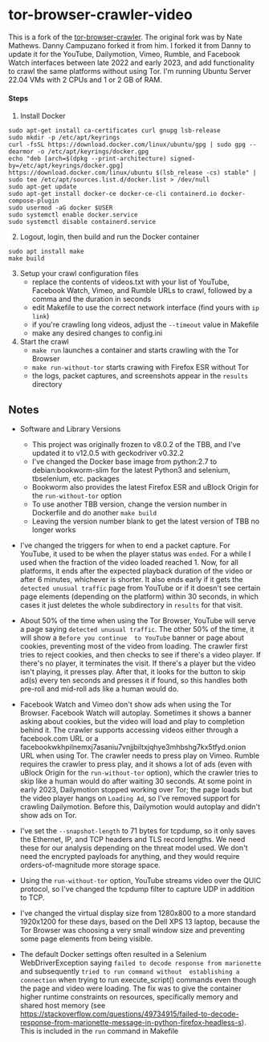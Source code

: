 tor-browser-crawler-video
===============

This is a fork of the [tor-browser-crawler](https://github.com/webfp/tor-browser-crawler). The original fork was by Nate Mathews. Danny Campuzano forked it from him. I forked it 
from Danny to update it for the YouTube, Dailymotion, Vimeo, Rumble, and Facebook Watch interfaces between late 2022 and early 2023, and add functionality to crawl the same 
platforms without using Tor. I'm running Ubuntu Server 22.04 VMs with 2 CPUs and 1 or 2 GB of RAM.

#### Steps
1. Install Docker
```
sudo apt-get install ca-certificates curl gnupg lsb-release
sudo mkdir -p /etc/apt/keyrings
curl -fsSL https://download.docker.com/linux/ubuntu/gpg | sudo gpg --dearmor -o /etc/apt/keyrings/docker.gpg
echo "deb [arch=$(dpkg --print-architecture) signed-by=/etc/apt/keyrings/docker.gpg] https://download.docker.com/linux/ubuntu $(lsb_release -cs) stable" | sudo tee /etc/apt/sources.list.d/docker.list > /dev/null
sudo apt-get update
sudo apt-get install docker-ce docker-ce-cli containerd.io docker-compose-plugin
sudo usermod -aG docker $USER
sudo systemctl enable docker.service
sudo systemctl disable containerd.service
```

2. Logout, login, then build and run the Docker container
```
sudo apt install make
make build
```
3. Setup your crawl configuration files
    * replace the contents of videos.txt with your list of YouTube, Facebook Watch, Vimeo, and Rumble URLs to crawl, followed by a comma and the duration in seconds
    * edit Makefile to use the correct network interface (find yours with `ip link`)
    * if you're crawling long videos, adjust the `--timeout` value in Makefile
    * make any desired changes to config.ini
4. Start the crawl
    * `make run` launches a container and starts crawling with the Tor Browser
    * `make run-without-tor` starts crawing with Firefox ESR without Tor
    * the logs, packet captures, and screenshots appear in the `results` directory

## Notes
* Software and Library Versions
    * This project was originally frozen to v8.0.2 of the TBB, and I've updated it to v12.0.5 with geckodriver v0.32.2
    * I've changed the Docker base image from python:2.7 to debian:bookworm-slim for the latest Python3 and selenium, tbselenium, etc. packages
    * Bookworm also provides the latest Firefox ESR and uBlock Origin for the `run-without-tor` option
    * To use another TBB version, change the version number in Dockerfile and do another `make build`
    * Leaving the version number blank to get the latest version of TBB no longer works

* I've changed the triggers for when to end a packet capture. For YouTube, it used to be when the player status was `ended`. For a while I used when the fraction of the video 
loaded reached 1. Now, for all platforms, it ends after the expected playback duration of the video or after 6 minutes, whichever is shorter. It also ends early if it gets the 
`detected unusual traffic` page from YouTube or if it doesn't see certain page elements (depending on the platform) within 30 seconds, in which cases it just deletes the whole 
subdirectory in `results` for that visit.

* About 50% of the time when using the Tor Browser, YouTube will serve a page saying `detected unusual traffic`. The other 50% of the time, it will show a `Before you continue 
to YouTube` banner or page about cookies, preventing most of the video from loading. The crawler first tries to reject cookies, and then checks to see if there's a video player. 
If there's no player, it terminates the visit. If there's a player but the video isn't playing, it presses play. After that, it looks for the button to skip ad(s) every ten 
seconds and presses it if found, so this handles both pre-roll and mid-roll ads like a human would do.

* Facebook Watch and Vimeo don't show ads when using the Tor Browser. Facebook Watch will autoplay. Sometimes it shows a banner asking about cookies, but the video will load and 
play to completion behind it. The crawler supports accessing videos either through a facebook.com URL or a facebookwkhpilnemxj7asaniu7vnjjbiltxjqhye3mhbshg7kx5tfyd.onion URL 
when using Tor. The crawler needs to press play on Vimeo. Rumble requires the crawler to press play, and it shows a lot of ads (even with uBlock Origin for the `run-without-tor` 
option), which the crawler tries to skip like a human would do after waiting 30 seconds. At some point in early 2023, Dailymotion stopped working over Tor; the page loads but 
the video player hangs on `Loading Ad`, so I've removed support for crawling Dailymotion. Before this, Dailymotion would autoplay and didn't show ads on Tor.

* I've set the `--snapshot-length` to 71 bytes for tcpdump, so it only saves the Ethernet, IP, and TCP headers and TLS record lengths. We need these for our analysis depending 
on the threat model used. We don't need the encrypted payloads for anything, and they would require orders-of-magnitude more storage space.

* Using the `run-without-tor` option, YouTube streams video over the QUIC protocol, so I've changed the tcpdump filter to capture UDP in addition to TCP.

* I've changed the virtual display size from 1280x800 to a more standard 1920x1200 for these days, based on the Dell XPS 13 laptop, because the Tor Browser was choosing a very 
small window size and preventing some page elements from being visible.

* The default Docker settings often resulted in a Selenium WebDriverException saying `failed to decode response from marionette` and subsequently `tried to run command without 
establishing a connection` when trying to run execute_script() commands even though the page and video were loading. The fix was to give the container higher runtime constraints 
on resources, specifically memory and shared host memory (see 
https://stackoverflow.com/questions/49734915/failed-to-decode-response-from-marionette-message-in-python-firefox-headless-s). This is included in the `run` command in Makefile
